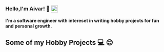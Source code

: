 ### Hello,I'm Aivar! 👋 [<img align="center" alt="aivaraleksiev | LinkedIn" width="22px" src="https://cdn.jsdelivr.net/npm/simple-icons@v3/icons/linkedin.svg" />][linkedin]
**I'm a software engineer with intereset in writing hobby projects for fun and personal growth.**


## Some of my Hobby Projects ‍:computer:  :blush:



[linkedin]: https://bg.linkedin.com/in/aivar-aleksiev-088463214
